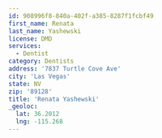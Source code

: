 ```yaml
---
id: 908996f8-840a-402f-a385-8287f1fcbf49
first_name: Renata
last_name: Yashewski
license: DMD
services:
  - Dentist
category: Dentists
address: '7837 Turtle Cove Ave'
city: 'Las Vegas'
state: NV
zip: '89128'
title: 'Renata Yashewski'
_geoloc:
  lat: 36.2012
  lng: -115.268
---
```

